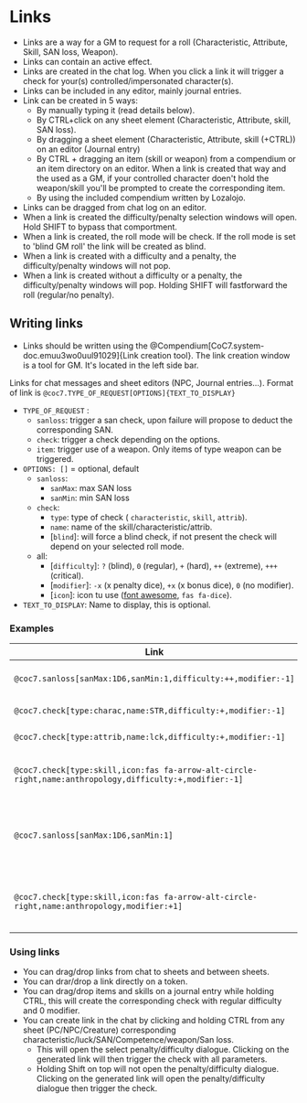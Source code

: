 # Links

- Links are a way for a GM to request for a roll (Characteristic, Attribute, Skill, SAN loss, Weapon).
- Links can contain an active effect.
- Links are created in the chat log. When you click a link it will trigger a check for your(s) controlled/impersonated character(s).
- Links can be included in any editor, mainly journal entries.
- Link can be created in 5 ways:
  - By manually typing it (read details below).
  - By CTRL+click on any sheet element (Characteristic, Attribute, skill, SAN loss).
  - By dragging a sheet element (Characteristic, Attribute, skill (+CTRL)) on an editor (Journal entry)
  - By CTRL + dragging an item (skill or weapon) from a compendium or an item directory on an editor. When a link is created that way and the used as a GM, if your controlled character doen't hold the weapon/skill you'll be prompted to create the corresponding item.
  - By using the included compendium written by Lozalojo.
- Links can be dragged from chat log on an editor.
- When a link is created the difficulty/penalty selection windows will open. Hold SHIFT to bypass that comportment.
- When a link is created, the roll mode will be check. If the roll mode is set to 'blind GM roll' the link will be created as blind.
- When a link is created with a difficulty and a penalty, the difficulty/penalty windows will not pop.
- When a link is created without a difficulty or a penalty, the difficulty/penalty windows will pop. Holding SHIFT will fastforward the roll (regular/no penalty).

## Writing links

- Links should be written using the @Compendium[CoC7.system-doc.emuu3wo0uul91029]{Link creation tool}. The link creation window is a tool for GM. It's located in the left side bar.

Links for chat messages and sheet editors (NPC, Journal entries...).
Format of link is `@coc7.TYPE_OF_REQUEST[OPTIONS]{TEXT_TO_DISPLAY}`

- `TYPE_OF_REQUEST` :
  - `sanloss`: trigger a san check, upon failure will propose to deduct the corresponding SAN.
  - `check`: trigger a check depending on the options.
  - `item`: trigger use of a weapon. Only items of type weapon can be triggered.
- `OPTIONS: []` = optional, default
  - `sanloss`:
    - `sanMax`: max SAN loss
    - `sanMin`: min SAN loss
  - `check`:
    - `type`: type of check ( `characteristic`, `skill`, `attrib`).
    - `name`: name of the skill/characteristic/attrib.
    - [`blind`]: will force a blind check, if not present the check will depend on your selected roll mode.
  - all:
    - [`difficulty`]: `?` (blind), `0` (regular), `+` (hard), `++` (extreme), `+++` (critical).
    - [`modifier`]: `-x` (x penalty dice), `+x` (x bonus dice), `0` (no modifier).
    - [`icon`]: icon tu use ([font awesome](https://fontawesome.com/icons), `fas fa-dice`).
- `TEXT_TO_DISPLAY`: Name to display, this is optional.

### Examples

| Link                                                                                                    | Result                                                             |
| ------------------------------------------------------------------------------------------------------- | ------------------------------------------------------------------ |
| `@coc7.sanloss[sanMax:1D6,sanMin:1,difficulty:++,modifier:-1]`                                          | {Hard San Loss (-1) 1/1D6}                                         |
| `@coc7.check[type:charac,name:STR,difficulty:+,modifier:-1]`                                            | {Hard STR check(-1)}                                               |
| `@coc7.check[type:attrib,name:lck,difficulty:+,modifier:-1]`                                            | {Hard luck check(-1)}                                              |
| `@coc7.check[type:skill,icon:fas fa-arrow-alt-circle-right,name:anthropology,difficulty:+,modifier:-1]` | {Hard Anthropology check(-1)} (with icon)                          |
| `@coc7.sanloss[sanMax:1D6,sanMin:1]`                                                                    | {San Loss (-1) 1/1D6} (without name, difficulty nor modifier)      |
| `@coc7.check[type:skill,icon:fas fa-arrow-alt-circle-right,name:anthropology,modifier:+1]`              | {Anthropology check (+1)} (with icon, without name nor difficulty) |

### Using links

- You can drag/drop links from chat to sheets and between sheets.
- You can drar/drop a link directly on a token.
- You can drag/drop items and skills on a journal entry while holding CTRL, this will create the corresponding check with regular difficulty and 0 modifier.
- You can create link in the chat by clicking and holding CTRL from any sheet (PC/NPC/Creature) corresponding characteristic/luck/SAN/Competence/weapon/San loss.
  - This will open the select penalty/difficulty dialogue. Clicking on the generated link will then trigger the check with all parameters.
  - Holding Shift on top will not open the penalty/difficulty dialogue. Clicking on the generated link will open the penalty/difficulty dialogue then trigger the check.
